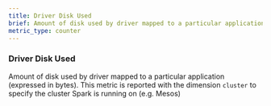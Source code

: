 ```yaml
---
title: Driver Disk Used
brief: Amount of disk used by driver mapped to a particular application
metric_type: counter
---
```

### Driver Disk Used
Amount of disk used by driver mapped to a particular application (expressed in bytes). This metric is reported with the dimension `cluster` to specify the cluster Spark is running on (e.g. Mesos)
